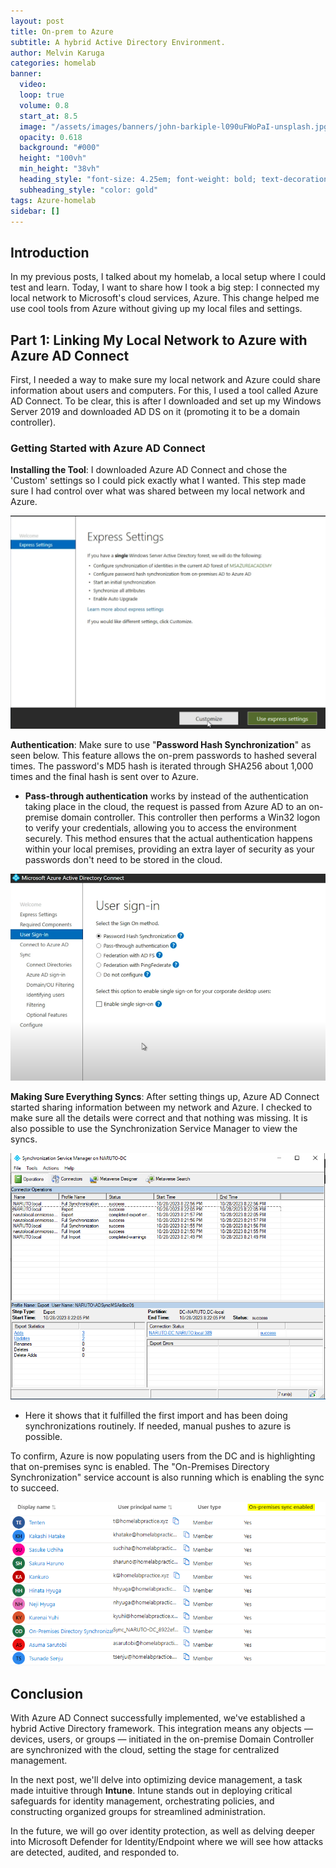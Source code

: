 ```yaml
---
layout: post
title: On-prem to Azure
subtitle: A hybrid Active Directory Environment.
author: Melvin Karuga
categories: homelab
banner:
  video: 
  loop: true
  volume: 0.8
  start_at: 8.5
  image: "/assets/images/banners/john-barkiple-l090uFWoPaI-unsplash.jpg"
  opacity: 0.618
  background: "#000"
  height: "100vh"
  min_height: "38vh"
  heading_style: "font-size: 4.25em; font-weight: bold; text-decoration: underline"
  subheading_style: "color: gold"
tags: Azure-homelab
sidebar: []
---
```


## Introduction

In my previous posts, I talked about my homelab, a local setup where I could test and learn. Today, I want to share how I took a big step: I connected my local network to Microsoft's cloud services, Azure. This change helped me use cool tools from Azure without giving up my local files and settings.

## Part 1: Linking My Local Network to Azure with Azure AD Connect

First, I needed a way to make sure my local network and Azure could share information about users and computers. For this, I used a tool called Azure AD Connect. To be clear, this is after I downloaded and set up my Windows Server 2019 and downloaded AD DS on it (promoting it to be a domain controller).

### Getting Started with Azure AD Connect

**Installing the Tool**: I downloaded Azure AD Connect and chose the 'Custom' settings so I could pick exactly what I wanted. This step made sure I had control over what was shared between my local network and Azure.

![Alt text](/assets/images/express.png)

**Authentication**: Make sure to use "**Password Hash Synchronization**" as seen below. This feature allows the on-prem passwords to hashed several times. The password's MD5 hash is iterated through SHA256 about 1,000 times and the final hash is sent over to Azure.
- **Pass-through authentication** works by instead of the authentication taking place in the cloud, the request is passed from Azure AD to an on-premise domain controller. This controller then performs a Win32 logon to verify your credentials, allowing you to access the environment securely. This method ensures that the actual authentication happens within your local premises, providing an extra layer of security as your passwords don't need to be stored in the cloud.

![Alt text](/assets/images/password-hash.png)

**Making Sure Everything Syncs**: After setting things up, Azure AD Connect started sharing information between my network and Azure. I checked to make sure all the details were correct and that nothing was missing. It is also possible to use the Synchronization Service Manager to view the syncs.

![Alt text](/assets/images/adsync.png)

- Here it shows that it fulfilled the first import and has been doing synchronizations routinely. If needed, manual pushes to azure is possible. 

To confirm, Azure is now populating users from the DC and is highlighting that on-premises sync is enabled. The "On-Premises Directory Synchronization" service account is also running which is enabling the sync to succeed.

![Alt text](/assets/images/OMl7ZbZHgB.png)
## Conclusion
With Azure AD Connect successfully implemented, we've established a hybrid Active Directory framework. This  integration means any objects — devices, users, or groups — initiated in the on-premise Domain Controller are synchronized with the cloud, setting the stage for centralized management.

In the next post, we'll delve into optimizing device management, a task made intuitive through **Intune**. Intune stands out in deploying critical safeguards for identity management, orchestrating policies, and constructing organized groups for streamlined administration.

In the future, we will go over identity protection, as well as delving deeper into Microsoft Defender for Identity/Endpoint where we will see how attacks are detected, audited, and responded to.